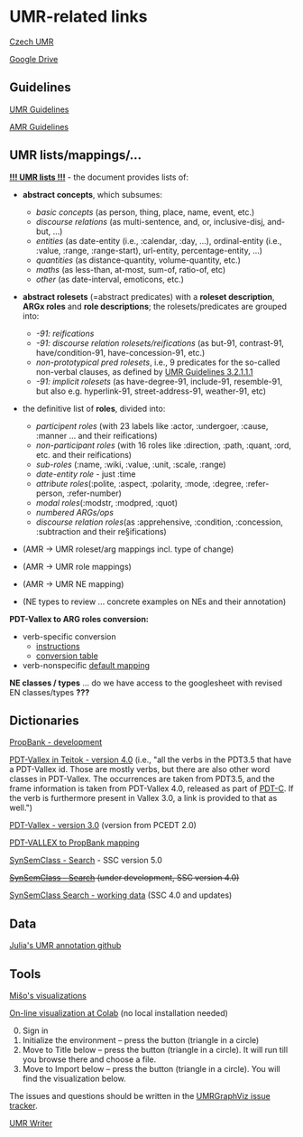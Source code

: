 # UMR-related links

[Czech UMR](https://ufal.mff.cuni.cz/uniform-meaning-representation-czech)

[Google Drive](https://drive.google.com/drive/folders/1HbDbVAwPUTVbgzL-WoB74Y6G3pkw4Qni?ths=true)

## Guidelines
[UMR Guidelines](https://github.com/umr4nlp/umr-guidelines/blob/master/guidelines.md)

[AMR Guidelines](https://github.com/amrisi/amr-guidelines/blob/master/amr.md)


## UMR lists/mappings/...
[**!!! UMR lists !!!**](https://docs.google.com/spreadsheets/d/1PVxgXW3ED3OWLieie9scr6iq_xuQ5RAA8YJKwbLwJ2E/edit#gid=1927108453) - the document provides lists of:
- **abstract concepts**, which subsumes:
  - _basic concepts_ (as person, thing, place, name, event, etc.)
  - _discourse relations_ (as multi-sentence, and, or, inclusive-disj, and-but, ...)
  - _entities_ (as date-entity (i.e., :calendar, :day, ...), ordinal-entity (i.e., :value, :range, :range-start), url-entity, percentage-entity, ...)
  - _quantities_ (as distance-quantity, volume-quantity, etc.)
  - _maths_ (as less-than, at-most, sum-of, ratio-of, etc)
  - _other_ (as date-interval, emoticons, etc.)

- **abstract rolesets** (=abstract predicates) with a **roleset description**, **ARGx roles** and **role descriptions**; the rolesets/predicates are grouped into:
  - _-91: reifications_
  - _-91: discourse relation rolesets/reifications_ (as but-91, contrast-91, have/condition-91, have-concession-91, etc.)
  - _non-prototypical pred rolesets_, i.e., 9 predicates for the so-called non-verbal clauses, as defined by [UMR Guidelines 3.2.1.1.1](https://github.com/umr4nlp/umr-guidelines/blob/master/guidelines.md#part-3-2-1-1-1-non-verbal-clauses)
  - _-91: implicit rolesets_  (as have-degree-91, include-91, resemble-91, but also e.g. hyperlink-91, street-address-91, weather-91, etc)

- the definitive list of **roles**, divided into:
  - _participent roles_ (with 23 labels like :actor, :undergoer, :cause, :manner ... and their reifications)
  - _non-participant roles_ (with 16 roles like :direction, :path, :quant, :ord, etc. and their reifications)
  - _sub-roles_ (:name, :wiki, :value, :unit, :scale, :range)
  - _date-entity role_ - just :time
  - _attribute roles_(:polite, :aspect, :polarity, :mode, :degree, :refer-person, :refer-number)
  - _modal roles_(:modstr, :modpred, :quot)
  - _numbered ARGs/ops_
  - _discourse relation roles_(as :apprehensive, :condition, :concession, :subtraction and their re§ifications)

- (AMR -> UMR roleset/arg mappings incl. type of change)
- (AMR -> UMR role mappings)
- (AMR -> UMR NE mapping)
- (NE types to review ... concrete examples on NEs and their annotation)


**PDT-Vallex to ARG roles conversion:** 
 
- verb-specific conversion
  - [instructions](../tecto2umr/functors-to-args-mapping-instructions.md)
  - [conversion table](https://docs.google.com/spreadsheets/d/1AuIASjkdAdKom7bgjDN5BxMKeRUefHlN/)
- verb-nonspecific [default mapping](../tecto2umr/dafault-functors-to-umrlabels.txt)

**NE classes / types** ... do we have access to the googlesheet with revised EN classes/types **???**


## Dictionaries
[PropBank - development](https://verbs.colorado.edu/propbank-development/)

[PDT-Vallex in Teitok - version 4.0](https://lindat.mff.cuni.cz/services/teitok/pdtc10/index.php?action=vallex)  (i.e., "all the verbs in the PDT3.5 that have a PDT-Vallex id. Those are mostly verbs, but there are also other word classes in PDT-Vallex. The occurrences are taken from PDT3.5, and the frame information is taken from PDT-Vallex 4.0, released as part of [PDT-C](https://lindat.mff.cuni.cz/repository/xmlui/handle/11234/1-3185). If the verb is furthermore present in Vallex 3.0, a link is provided to that as well.")

[PDT-Vallex - version 3.0](https://lindat.mff.cuni.cz/services/PDT-Vallex/) (version from PCEDT 2.0)

[PDT-VALLEX to PropBank mapping](https://github.com/ufal/UMR/blob/main/tecto2umr/pdt_pb_mapping_via_czengvallex_ssc-merged.xlsx)

[SynSemClass - Search](https://lindat.mff.cuni.cz/services/SynSemClassSearch/?version=synsemclass5.0) - SSC version 5.0

~~[SynSemClass - Search](https://quest.ms.mff.cuni.cz/SynSemClassSearch/) (under development, SSC version 4.0)~~

[SynSemClass Search - working data](http://ufallab.ms.mff.cuni.cz/~fucikova/public_html/SSC_classmembers/) (SSC 4.0 and updates)




## Data

[Julia's UMR annotation github](https://github.com/cu-clear/UMR-Annotation)

## Tools

[Mišo's visualizations](https://ufallab.ms.mff.cuni.cz/~mnovak/umr/graphs/)

[On-line visualization at Colab](https://colab.research.google.com/drive/1pbmJ3k3_qFuVM44neVHikiJKe81xsAHD?usp=sharing) (no local installation needed)

0.	Sign in
1.	Initialize the environment – press the button (triangle in a circle)
2.	Move to Title below – press the button (triangle in a circle). It will run till you browse there and choose a file.
3.	Move to Import below – press the button (triangle in a circle). You will find the visualization below.

The issues and questions should be written in the [UMRGraphViz issue tracker](https://github.com/ufal/UMRGraphViz/issues).

[UMR Writer](http://umr-tool.cs.brandeis.edu/)

